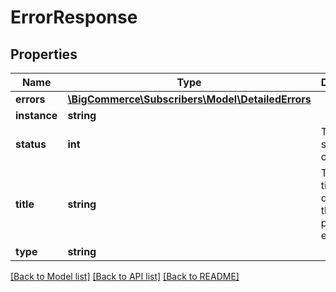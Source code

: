 # ErrorResponse

## Properties
Name | Type | Description | Notes
------------ | ------------- | ------------- | -------------
**errors** | [**\BigCommerce\Subscribers\Model\DetailedErrors**](DetailedErrors.md) |  | [optional] 
**instance** | **string** |  | [optional] 
**status** | **int** | The HTTP status code. | [optional] 
**title** | **string** | The error title describing the particular error. | [optional] 
**type** | **string** |  | [optional] 

[[Back to Model list]](../../README.md#documentation-for-models) [[Back to API list]](../../README.md#documentation-for-api-endpoints) [[Back to README]](../../README.md)

